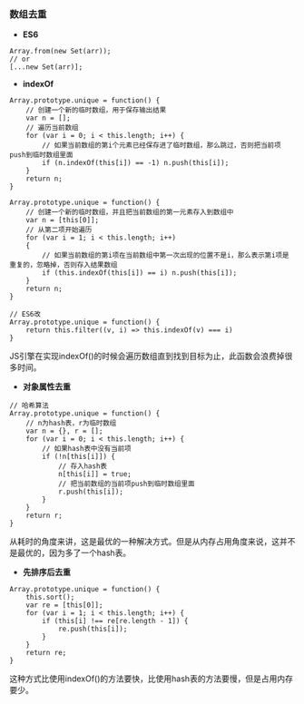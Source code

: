 ### 数组去重

* **ES6**

```
Array.from(new Set(arr));
// or
[...new Set(arr)];
```

* **indexOf**

```
Array.prototype.unique = function() {
    // 创建一个新的临时数组，用于保存输出结果
    var n = []; 
    // 遍历当前数组
    for (var i = 0; i < this.length; i++) {
        // 如果当前数组的第i个元素已经保存进了临时数组，那么跳过，否则把当前项push到临时数组里面
        if (n.indexOf(this[i]) == -1) n.push(this[i]);
    }
    return n;
}
```
```
Array.prototype.unique = function() {
    // 创建一个新的临时数组，并且把当前数组的第一元素存入到数组中
    var n = [this[0]]; 
    // 从第二项开始遍历
    for (var i = 1; i < this.length; i++) 
    {
        // 如果当前数组的第i项在当前数组中第一次出现的位置不是i，那么表示第i项是重复的，忽略掉，否则存入结果数组
        if (this.indexOf(this[i]) == i) n.push(this[i]);
    }
    return n;
}
```
```
// ES6改
Array.prototype.unique = function() {
    return this.filter((v, i) => this.indexOf(v) === i)
}
```
JS引擎在实现indexOf()的时候会遍历数组直到找到目标为止，此函数会浪费掉很多时间。

* **对象属性去重**

```
// 哈希算法
Array.prototype.unique = function() {
    // n为hash表，r为临时数组
    var n = {}, r = [];
    for (var i = 0; i < this.length; i++) {
        // 如果hash表中没有当前项
        if (!n[this[i]]) {
            // 存入hash表
            n[this[i]] = true;
            // 把当前数组的当前项push到临时数组里面
            r.push(this[i]); 
        }
    }
    return r;
}
```
从耗时的角度来讲，这是最优的一种解决方式。但是从内存占用角度来说，这并不是最优的，因为多了一个hash表。

* **先排序后去重**

```
Array.prototype.unique = function() {
    this.sort();
    var re = [this[0]];
    for (var i = 1; i < this.length; i++) {
        if (this[i] !== re[re.length - 1]) {
            re.push(this[i]);
        }
    }
    return re;
}
```
这种方式比使用indexOf()的方法要快，比使用hash表的方法要慢，但是占用内存要少。
